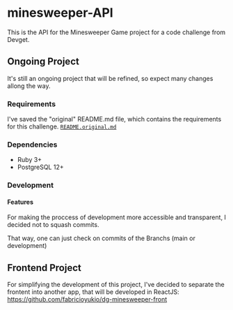 # minesweeper-API

This is the API for the Minesweeper Game project for a code challenge from Devget.

## Ongoing Project

It's still an ongoing project that will be refined, so expect many changes allong the way.

### Requirements

I've saved the "original" README.md file, which contains the requirements for this challenge.
[`README.original.md`](README.original.md)

### Dependencies

* Ruby 3+
* PostgreSQL 12+

### Development
#### Features
For making the proccess of development more accessible and transparent, I decided not to squash commits.

That way, one can just check on commits of the Branchs (main or development)

## Frontend Project

For simplifying the development of this project, I've decided to separate the frontent into another app, that will be developed in ReactJS:
https://github.com/fabricioyukio/dg-minesweeper-front